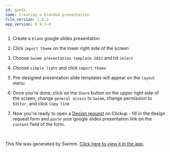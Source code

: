 ```yaml
---
id: gpe5k
name: Creating a branded presentation
file_version: 1.0.2
app_version: 0.9.3-0
---
```


1.  Create a `blank` google slides presentation
    
2.  Click `import theme` on the lower right side of the screen
    
3.  Choose `Swimm presentation template 2022` and hit `select`
    
4.  Choose `simple light` and click `import theme`
    
5.  Pre-designed presentation slide templates will appear on the `layout` menu
    
6.  Once you're done, click on the `Share` button on the upper right side of the screen, change `general access` to `Swimm`, change permission to `Editor`, and click `Copy link`
    
7.  Now you're ready to open a [Design request](https://forms.clickup.com/3723701/f/3hmdn-22762/H0NFZE3BMEBB15B77C) on Clickup - fill in the design request form and `paste` your google slides presentation link on the `content` field of the form.

<br/>

This file was generated by Swimm. [Click here to view it in the app](https://app.swimm.io/repos/Z2l0aHViJTNBJTNBc3dpbW0uZGVzaWduJTNBJTNBc2hpcmx5LWFzZGVyYmFu/docs/gpe5k).